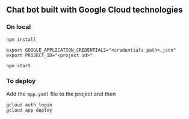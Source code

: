 ## Chat bot built with Google Cloud technologies

### On local

```
npm install

export GOOGLE_APPLICATION_CREDENTIALS="<credentials path>.json"
export PROJECT_ID="<project id>"

npm start
```

### To deploy

Add the `app.yaml` file to the project and then

```
gcloud auth login
gcloud app deploy
```